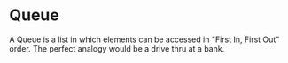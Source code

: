 # Queue
A Queue is a list in which elements can be accessed in "First In, First Out" order. The perfect analogy would be a drive thru at a bank.
